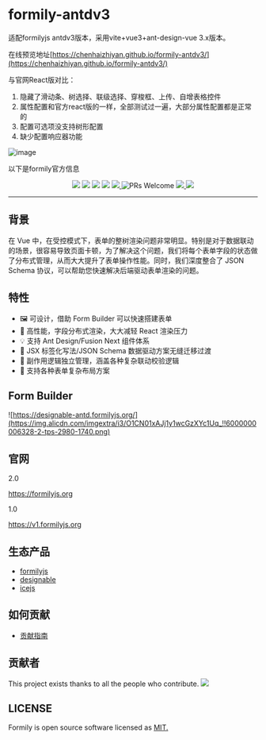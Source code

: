 # formily-antdv3
适配formilyjs antdv3版本，采用vite+vue3+ant-design-vue 3.x版本。

在线预览地址[https://chenhaizhiyan.github.io/formily-antdv3/](https://chenhaizhiyan.github.io/formily-antdv3/)

与官网React版对比：
1. 隐藏了滑动条、树选择、联级选择、穿梭框、上传、自增表格控件
2. 属性配置和官方react版的一样，全部测试过一遍，大部分属性配置都是正常的
3. 配置可选项没支持树形配置
4. 缺少配置响应器功能

![image](https://user-images.githubusercontent.com/10290768/185564545-e0b462eb-3263-4041-a09e-3af2d9681d1b.png)

以下是formily官方信息

<p align="center">
<img src="https://img.alicdn.com/tfs/TB1fHhZu4D1gK0jSZFyXXciOVXa-2500-1200.png">
<img src="https://img.shields.io/npm/dt/@formily/antd"/>
<img src="https://img.shields.io/npm/dm/@formily/core"/>
<a href="https://www.npmjs.com/package/@formily/core"><img src="https://img.shields.io/npm/v/@formily/core.svg"></a>
<a href="https://codecov.io/gh/alibaba/formily">
  <img src="https://codecov.io/gh/alibaba/formily/branch/formily_next/graph/badge.svg?token=3V9RU8Wh9d"/>
</a>
<img alt="PRs Welcome" src="https://img.shields.io/badge/PRs-welcome-brightgreen.svg"/>
<a href="https://github.com/actions-cool/issues-helper">
  <img src="https://img.shields.io/badge/using-issues--helper-blueviolet"/>
</a>
<a href="https://app.netlify.com/sites/formily/deploys"><img src="https://api.netlify.com/api/v1/badges/7145918b-9cb5-47f8-8a42-111969e232ef/deploy-status"/></a>
</p>

---

## 背景

在 Vue 中，在受控模式下，表单的整树渲染问题非常明显。特别是对于数据联动的场景，很容易导致页面卡顿，为了解决这个问题，我们将每个表单字段的状态做了分布式管理，从而大大提升了表单操作性能。同时，我们深度整合了 JSON Schema 协议，可以帮助您快速解决后端驱动表单渲染的问题。

## 特性

- 🖼 可设计，借助 Form Builder 可以快速搭建表单
- 🚀 高性能，字段分布式渲染，大大减轻 React 渲染压力
- 💡 支持 Ant Design/Fusion Next 组件体系
- 🎨 JSX 标签化写法/JSON Schema 数据驱动方案无缝迁移过渡
- 🏅 副作用逻辑独立管理，涵盖各种复杂联动校验逻辑
- 🌯 支持各种表单复杂布局方案

## Form Builder

![https://designable-antd.formilyjs.org/](https://img.alicdn.com/imgextra/i3/O1CN01xAJj1y1wcGzXYc1Uq_!!6000000006328-2-tps-2980-1740.png)

## 官网

2.0

https://formilyjs.org

1.0

https://v1.formilyjs.org

## 生态产品

- [formilyjs](https://github.com/formilyjs)
- [designable](https://github.com/alibaba/designable)
- [icejs](https://github.com/alibaba/ice)

## 如何贡献

- [贡献指南](https://formilyjs.org/zh-CN/guide/contribution)

## 贡献者

This project exists thanks to all the people who contribute.
<a href="https://github.com/chenhaizhiyan/formily-antdv3/graphs/contributors"><img src="https://contrib.rocks/image?repo=alibaba/formily" /></a>

## LICENSE

Formily is open source software licensed as
[MIT.](https://github.com/alibaba/formily/blob/master/LICENSE.md)
